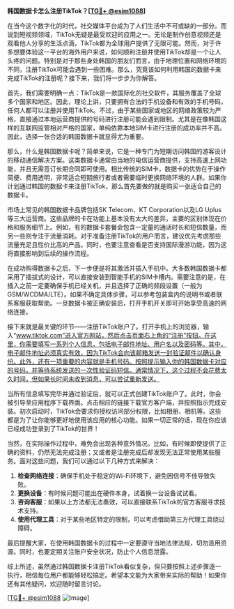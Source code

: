 **韩国数据卡怎么注册TikTok？[[TG💪+ @esim1088](https://t.me/s/esim1088)]**

在当今这个数字化的时代，社交媒体平台成为了人们生活中不可或缺的一部分。而说到短视频领域，TikTok无疑是最受欢迎的应用之一。无论是制作创意视频还是观看他人分享的生活点滴，TikTok都为全球用户提供了无限可能。然而，对于许多想要体验这一平台的海外用户来说，如何顺利注册并使用TikTok却是一个让人头疼的问题。特别是对于那些身处韩国的朋友们而言，由于地理位置和网络环境的不同，注册TikTok可能会遇到一些困难。那么，究竟该如何利用韩国的数据卡来完成TikTok的注册呢？接下来，我们将一步步为你解答。

首先，我们需要明确一点：TikTok是一款国际化的社交软件，其服务覆盖了全球多个国家和地区。因此，理论上讲，只要拥有合法的手机设备和有效的手机号码，任何人都可以注册并使用TikTok。不过，由于某些国家或地区的网络政策较为严格，直接通过本地运营商提供的号码进行注册可能会遇到限制。尤其是在像韩国这样的互联网监管相对严格的国家，单纯依靠本地SIM卡进行注册的成功率并不高。因此，选择一张合适的韩国数据卡就显得尤为重要。

那么，什么是韩国数据卡呢？简单来说，它是一种专门为短期访问韩国的游客设计的移动通信解决方案。这类数据卡通常由当地的电信运营商提供，支持高速上网功能，并且无需签订长期合同即可使用。相比传统的SIM卡，数据卡的优势在于操作简便、费用透明，非常适合短期旅行者或者需要临时更换网络环境的人群。如果你计划通过韩国的数据卡来注册TikTok，那么首先要做的就是购买一张适合自己的数据卡。

市场上常见的韩国数据卡品牌包括SK Telecom、KT Corporation以及LG Uplus等三大运营商。这些品牌的卡在功能上基本没有太大的差异，主要的区别体现在价格和服务细节上。例如，有的数据卡套餐会包含一定量的通话时长和短信数量，而另一些则专注于流量消耗。对于准备注册TikTok的用户而言，建议优先考虑那些流量充足且性价比高的产品。同时，也要注意查看是否支持国际漫游功能，因为这将直接影响到后续的操作流程。

在成功购得数据卡之后，下一步便是将其激活并插入手机中。大多数韩国数据卡都采用了插拔式的设计，可以直接安装到智能手机的SIM卡槽内。需要注意的是，在插入之前一定要确保手机已经关机，并且选择了正确的频段设置（一般为GSM/WCDMA/LTE）。如果不确定具体步骤，可以参考包装盒内的说明书或者联系客服获取帮助。一旦数据卡被正确安装后，打开手机开关即可开始享受高速的网络连接。

接下来就是最关键的环节——注册TikTok账户了。打开手机上的浏览器，输入“www.tiktok.com”进入官方网站，然后点击页面右上角的“注册”按钮。在这里，你需要填写一系列个人信息，包括电子邮件地址、用户名以及密码等。其中，电子邮件地址必须真实有效，因为TikTok会向该邮箱发送一封验证邮件以确认身份。此外，还有一项重要的内容就是手机号码。按照提示输入你的韩国数据卡对应的号码，并等待系统发送的一次性验证码短信。通常情况下，这个过程不会花费太久时间，但如果长时间未收到消息，可以尝试重新发送。

当所有信息填写完毕并通过验证后，就可以正式创建TikTok账户了。此时，你会被引导至应用程序下载界面。点击相应的链接下载官方客户端，并按照指示完成安装。初次启动时，TikTok会要求你授权访问部分权限，比如相册、相机等。这些都是为了让你能够更好地使用该应用的核心功能。如果一切正常的话，现在你应该已经成功登录到了TikTok的世界！

当然，在实际操作过程中，难免会出现各种意外情况。比如，有时候即使提供了正确的资料，仍然无法完成注册；又或者是注册完成后却发现无法正常使用某些服务。面对这些问题，我们可以通过以下几种方式来解决：

1. **检查网络连接**：确保手机处于稳定的Wi-Fi环境下，避免因信号不佳导致失败。
2. **更换设备**：有时候问题可能出在硬件本身，试着换一台设备试试看。
3. **咨询客服**：如果以上方法都无法奏效，可以直接联系TikTok的官方客服寻求技术支持。
4. **使用代理工具**：对于某些地区特定的限制，可以考虑借助第三方代理工具绕过障碍。

最后提醒大家，在使用韩国数据卡的过程中一定要遵守当地法律法规，切勿滥用资源。同时，也要定期关注账户安全状况，防止个人信息泄露。

综上所述，虽然通过韩国数据卡注册TikTok看似复杂，但只要按照上述步骤逐一执行，相信每位用户都能够轻松搞定。希望本文能为大家带来实际的帮助！如果你还有其他疑问，欢迎随时留言讨论。

[[TG💪+ @esim1088](https://t.me/s/esim1088) ![Image](https://i.postimg.cc/4NQfJmqS/Snipaste-2025-05-13-00-14-12.png)]